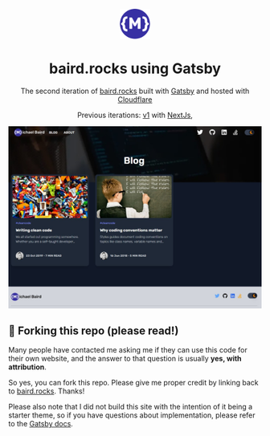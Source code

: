 <p align="center">
  <a href="https://baird.rocks/">
    <img alt="baird.rocks" src="./src/images/logo-icon.inline.svg" width="60" />
  </a>
</p>
<h1 align="center">baird.rocks using Gatsby</h1>

<p align="center">
  The second iteration of <a href="https://baird.rocks" target="_blank">baird.rocks</a> built with <a href="https://www.gatsbyjs.org/" target="_blank">Gatsby</a> and hosted with <a href="https://www.cloudflare.com/" target="_blank">Cloudflare</a>
</p>

<p align="center">
  Previous iterations:
  <a href="https://github.com/MikeBairdRocks/baird.rocks.v1" target="_blank">v1</a> with <a href="https://nextjs.org/" target="_blank">NextJs</a>,
</p>

 [![baird.rocks screenshot](https://raw.githubusercontent.com/MikeBairdRocks/website-gatsby/main/src/images/screenshot.jpg)](https://baird.rocks)

## 🚨 Forking this repo (please read!)

Many people have contacted me asking me if they can use this code for their own website, and the answer to that question is usually **yes, with attribution**.

So yes, you can fork this repo. Please give me proper credit by linking back to [baird.rocks](https://baird.rocks). Thanks!

Please also note that I did not build this site with the intention of it being a starter theme, so if you have questions about implementation, please refer to the [Gatsby docs](https://www.gatsbyjs.org/docs/).
